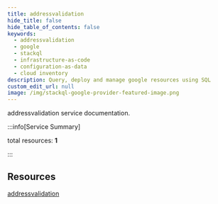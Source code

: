 ```yaml
---
title: addressvalidation
hide_title: false
hide_table_of_contents: false
keywords:
  - addressvalidation
  - google
  - stackql
  - infrastructure-as-code
  - configuration-as-data
  - cloud inventory
description: Query, deploy and manage google resources using SQL
custom_edit_url: null
image: /img/stackql-google-provider-featured-image.png
---
```


addressvalidation service documentation.

:::info[Service Summary]

total resources: __1__  

:::

## Resources
<div class="row">
<div class="providerDocColumn">
<a href="/addressvalidation/addressvalidation/">addressvalidation</a>
</div>
<div class="providerDocColumn">

</div>
</div>